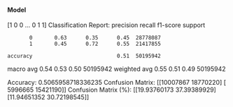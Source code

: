 #### Model
[1 0 0 ... 0 1 1]
Classification Report:
              precision    recall  f1-score   support

           0       0.63      0.35      0.45  28778087
           1       0.45      0.72      0.55  21417855

    accuracy                           0.51  50195942
   macro avg       0.54      0.53      0.50  50195942
weighted avg       0.55      0.51      0.49  50195942

Accuracy: 0.5065958718336235
Confusion Matrix:
[[10007867 18770220]
 [ 5996665 15421190]]
Confusion Matrix (%):
[[19.93760173 37.39389929]
 [11.94651352 30.72198545]]
